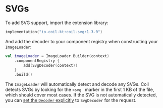 # SVGs

To add SVG support, import the extension library:

```kotlin
implementation("io.coil-kt:coil-svg:1.3.0")
```

And add the decoder to your component registry when constructing your `ImageLoader`:

```kotlin
val imageLoader = ImageLoader.Builder(context)
    .componentRegistry {
        add(SvgDecoder(context))
    }
    .build()
```

The `ImageLoader` will automatically detect and decode any SVGs. Coil detects SVGs by looking for the `<svg ` marker in the first 1 KB of the file, which should cover most cases. If the SVG is not automatically detected, you can [set the `Decoder` explicitly](../api/coil-base/coil.request/-image-request/-builder/decoder.html) to `SvgDecoder` for the request.
